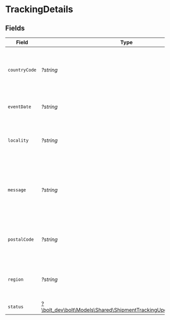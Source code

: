 # TrackingDetails


## Fields

| Field                                                                                                                           | Type                                                                                                                            | Required                                                                                                                        | Description                                                                                                                     | Example                                                                                                                         |
| ------------------------------------------------------------------------------------------------------------------------------- | ------------------------------------------------------------------------------------------------------------------------------- | ------------------------------------------------------------------------------------------------------------------------------- | ------------------------------------------------------------------------------------------------------------------------------- | ------------------------------------------------------------------------------------------------------------------------------- |
| `countryCode`                                                                                                                   | *?string*                                                                                                                       | :heavy_minus_sign:                                                                                                              | The country associated this this set of tracking details, if any.                                                               | US                                                                                                                              |
| `eventDate`                                                                                                                     | *?string*                                                                                                                       | :heavy_minus_sign:                                                                                                              | The tracking detail's timestamp.                                                                                                | 2014-08-21:T14:24:00Z                                                                                                           |
| `locality`                                                                                                                      | *?string*                                                                                                                       | :heavy_minus_sign:                                                                                                              | The locality associated this this set of tracking details, if any.                                                              | San Francisco                                                                                                                   |
| `message`                                                                                                                       | *?string*                                                                                                                       | :heavy_minus_sign:                                                                                                              | An arbitrary, human-readable message associated with this set of tracking details.                                              | Billing information received                                                                                                    |
| `postalCode`                                                                                                                    | *?string*                                                                                                                       | :heavy_minus_sign:                                                                                                              | The postal associated this this set of tracking details, if any.                                                                | 94105                                                                                                                           |
| `region`                                                                                                                        | *?string*                                                                                                                       | :heavy_minus_sign:                                                                                                              | The region associated this this set of tracking details, if any.                                                                | CA                                                                                                                              |
| `status`                                                                                                                        | [?\bolt_dev\bolt\Models\Shared\ShipmentTrackingUpdateSchemasStatus](../../models/shared/ShipmentTrackingUpdateSchemasStatus.md) | :heavy_minus_sign:                                                                                                              | N/A                                                                                                                             | pre_transit                                                                                                                     |